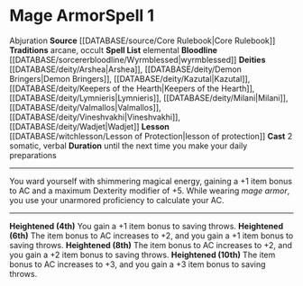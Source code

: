 ﻿---
actions: '[two-actions]'
area: null
bloodline: '[[DATABASE/sorcererbloodline/Wyrmblessed|Wyrmblessed]]'
component:
- Somatic
- Verbal
cost: null
deity:
- '[[DATABASE/deity/Arshea|Arshea]]'
- '[[DATABASE/deity/Arshea|Arshea]]'
- '[[DATABASE/deity/Demon Bringers|Demon Bringers]]'
- '[[DATABASE/deity/Kazutal|Kazutal]]'
- '[[DATABASE/deity/Keepers of the Hearth|Keepersof the Hearth]]'
- '[[DATABASE/deity/Lymnieris|Lymnieris]]'
- '[[DATABASE/deity/Milani|Milani]]'
- '[[DATABASE/deity/Valmallos|Valmallos]]'
- '[[DATABASE/deity/Vineshvakhi|Vineshvakhi]]'
- '[[DATABASE/deity/Wadjet|Wadjet]]'
domain: null
duration: until the next time you make your daily preparations
element: null
heighten: 4th, 6th, 8th, 10th
heighten_level: 1, 4, 6, 8, 10
id: '176'
lesson: '[[DATABASE/witchlesson/Lesson of Protection|Lesson of Protection]]'
level: '1'
mystery: null
name: Mage Armor
patron_theme: null
range: null
rarity: Common
requirement: null
rus_type_level: null
saving_throw: null
school: Abjuration
source: '[[DATABASE/source/Core Rulebook|Core Rulebook]]'
target: null
tradition:
- Arcane
- Occult
- Elemental
trait:
- '[[DATABASE/trait/Abjuration|Abjuration]]'
trigger: null
type: Spell

---
# Mage Armor<span class="item-type">Spell 1</span>

<span class="item-trait">Abjuration</span>
**Source** [[DATABASE/source/Core Rulebook|Core Rulebook]] 
**Traditions** arcane, occult
**Spell List** elemental
**Bloodline** [[DATABASE/sorcererbloodline/Wyrmblessed|wyrmblessed]]
**Deities** [[DATABASE/deity/Arshea|Arshea]], [[DATABASE/deity/Demon Bringers|Demon Bringers]], [[DATABASE/deity/Kazutal|Kazutal]], [[DATABASE/deity/Keepers of the Hearth|Keepers of the Hearth]], [[DATABASE/deity/Lymnieris|Lymnieris]], [[DATABASE/deity/Milani|Milani]], [[DATABASE/deity/Valmallos|Valmallos]], [[DATABASE/deity/Vineshvakhi|Vineshvakhi]], [[DATABASE/deity/Wadjet|Wadjet]]
**Lesson** [[DATABASE/witchlesson/Lesson of Protection|lesson of protection]]
**Cast** <span class="action-icon">2</span> somatic, verbal
**Duration** until the next time you make your daily preparations

---
You ward yourself with shimmering magical energy, gaining a +1 item bonus to AC and a maximum Dexterity modifier of +5. While wearing _mage armor_, you use your unarmored proficiency to calculate your AC.

---
**Heightened (4th)** You gain a +1 item bonus to saving throws.
**Heightened (6th)** The item bonus to AC increases to +2, and you gain a +1 item bonus to saving throws.
**Heightened (8th)** The item bonus to AC increases to +2, and you gain a +2 item bonus to saving throws.
**Heightened (10th)** The item bonus to AC increases to +3, and you gain a +3 item bonus to saving throws.